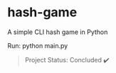 # hash-game
A simple CLI hash game in Python

Run: python main.py

> Project Status: Concluded :heavy_check_mark:

